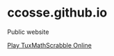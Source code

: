 # ccosse.github.io
Public website<br>

<a href="TuxMathScrabble-HTML5/tuxmathscrabble.html">Play TuxMathScrabble Online</a>
